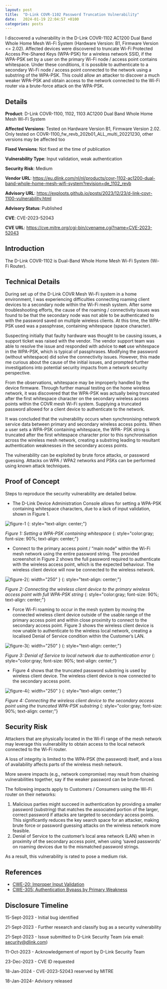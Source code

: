 ```yaml
---
layout: post
title:  "D-Link COVR-1102 Password Truncation Vulnerability"
date:   2024-01-19 22:04:57 +0100
categories: posts
---
```


I discovered a vulnerability in the D-Link COVR-1102 AC1200 Dual Band Whole Home Mesh Wi-Fi System (Hardware Version: B1, Firmware Version <= 2.02). Affected devices were discovered to truncate Wi-Fi Protected Access Pre-Shared Keys (WPA-PSK) for a wireless network SSID, if the WPA-PSK set by a user on the primary Wi-Fi node / access point contains whitespace. Under these conditions, it is possible to authenticate to a secondary Wi-Fi node / access point connected to the network using a substring of the WPA-PSK. This could allow an attacker to discover a much weaker WPA-PSK and obtain access to the network connected to the Wi-Fi router via a brute-force attack on the WPA-PSK.


## Details

**Product**: D-Link COVR-1100, 1102, 1103 AC1200 Dual Band Whole Home Mesh Wi-Fi System

**Affected Versions**: Tested on Hardware Version B1, Firmware Version 2.02. Only tested on COVR-1100_fw_revb_202b01_ALL_multi_20221230, other versions may be affected too

**Fixed Versions**: Not fixed at the time of publication

**Vulnerability Type**: Input validation, weak authentication

**Security Risk**: Medium

**Vendor URL**: https://eu.dlink.com/nl/nl/products/covr-1102-ac1200-dual-band-whole-home-mesh-wifi-system?revision=de_1102_revb

**Advisory URL**: https://exploots.github.io/posts/2023/12/23/d-link-covr-1100-vulnerability.html

**Advisory Status**: Published

**CVE**: CVE-2023-52043

**CVE URL**: https://cve.mitre.org/cgi-bin/cvename.cgi?name=CVE-2023-52043

## Introduction

The D-Link COVR-1102 is Dual-Band Whole Home Mesh Wi-Fi System (Wi-Fi Router).

## Technical Details

During set up of the D-Link COVR Mesh Wi-Fi system in a home environment, I was experiencing difficulties connecting roaming client devices to a secondary node within the Wi-Fi mesh system. After some troubleshooting efforts, the cause of the roaming / connectivity issues was found to be that the secondary node was not able to be authenticated to with the password saved on multiple wireless clients. At this time, the WPA-PSK used was a passphrase, containing whitespace (space character).

Suspecting initially that faulty hardware was thought to be causing issues, a support ticket was raised with the vendor. The vendor support team was able to resolve the issue and responded with advice to **not** use whitespace in the WPA-PSK, which is typical of passphrases. Modifying the password (without whitespace) did solve the connectivity issues. However, this made me curious about the cause of the initial issues, and prompted further investigations into potential security impacts from a network security perspective. 

From the observations, whitespace may be improperly handled by the device firmware. Through further manual testing on the home wireless network, it was discovered that the WPA-PSK was actually being truncated after the first whitespace character on the secondary wireless access points within the COVR mesh Wi-Fi system. Supplying a truncated password allowed for a client device to authenticate to the network.

It was concluded that the vulnerability occurs when synchronising network service data between primary and secondary wireless access points. When a user sets a WPA-PSK containing whitespace, the WPA- PSK string is truncated after the first whitespace character prior to this synchronisation across the wireless mesh network, creating a substring leading to resultant authentication weaknesses in the secondary access points.

The vulnerability can be exploited by brute force attacks, or password guessing. Attacks on WPA / WPA2 networks and PSKs can be performed using known attack techniques.

## Proof of Concept

Steps to reproduce the security vulnerability are detailed below.

- The D-Link Device Administration Console allows for setting a WPA-PSK containing whitespace characters, due to a lack of input validation, shown in Figure 1.

![figure-1](/assets/1-set-wpa-psk-whitespace.png)
{: style="text-align: center;"}

*Figure 1: Setting a WPA-PSK containing whitespace*
{: style="color:gray; font-size: 90%; text-align: center;"}


- Connect to the primary access point / “main node” within the Wi-Fi mesh network using the entire password string. The provided screenshot in Figure 2 shows the full password required to authenticate with the wireless access point, which is the expected behaviour. The wireless client device will now be connected to the wireless  network.

![figure-2](/assets/2-connect-wifi-client-full-string.png){: width="250" }
{: style="text-align: center;"}

*Figure 2: Connecting the wireless client device to the primary wireless access point with full WPA-PSK string* 
{: style="color:gray; font-size: 90%; text-align: center;"}

- Force Wi-Fi roaming to occur in the mesh system by moving the connected wireless client device outside of the usable range of the primary access point and within close proximity to connect to the secondary access point. Figure 3 shows the wireless client device is now unable to authenticate to the wireless local network, creating a localised Denial of Service condition within the Customer’s LAN.

![figure-3](/assets/3-dos-auth-error.png){: width="250" }
{: style="text-align: center;"}

*Figure 3: Denial of Service to local network due to authentication error* 
{: style="color:gray; font-size: 90%; text-align: center;"}

- Figure 4 shows that the truncated password substring is used by wireless client device. The wireless client device is now connected to the secondary access point.

![figure-4](/assets/4-connect-wifi-client-truncated-substring.png){: width="250" }
{: style="text-align: center;"}

*Figure 4: Connecting the wireless client device to the secondary access point using the truncated WPA-PSK substring*
{: style="color:gray; font-size: 90%; text-align: center;"}

## Security Risk

Attackers that are physically located in the Wi-Fi range of the mesh network may leverage this vulnerability to obtain access to the local network connected to the Wi-Fi router. 

A loss of integrity is limited to the WPA-PSK (the password) itself, and a loss of availability affects parts of the wireless mesh network. 

More severe impacts (e.g., network compromise) may result from chaining vulnerabilities together, say if the weaker password can be brute-forced.

The following impacts apply to Customers / Consumers using the Wi-Fi router on their networks:

1. Malicious parties might succeed in authentication by providing a smaller password (substring) that matches the associated portion of the larger, correct password if attacks are targeted to secondary access points. This significantly reduces the key search space for an attacker, making brute force or password guessing attacks on the wireless network more feasible.
2. Denial of Service to the customer’s local area network (LAN) when in proximity of the secondary access point, when using ‘saved passwords’ on roaming devices due to the mismatched password strings.

As a result, this vulnerability is rated to pose a medium risk.

## References

- [CWE-20: Improper Input Validation](https://cwe.mitre.org/data/definitions/20.html)
- [CWE-305: Authentication Bypass by Primary Weakness](https://cwe.mitre.org/data/definitions/305.html)


## Disclosure Timeline

15-Sept-2023 - Initial bug identified

21-Sept-2023 - Further research and classify bug as a security vulnerability

21-Sept-2023 - Issue submitted to D-Link Security Team (via email: security@dlink.com)

11-Oct-2023 - Acknowledgement of report by D-Link Security Team

23-Dec-2023 - CVE ID requested

18-Jan-2024 - CVE-2023-52043 reserved by MITRE

18-Jan-2024- Advisory released


